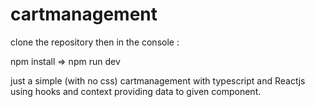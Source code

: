 # cartmanagement

clone the repository then in the console :

 npm install
 =>  npm run dev

 just a simple (with no css) cartmanagement with typescript and Reactjs using hooks and context providing data to given component.
